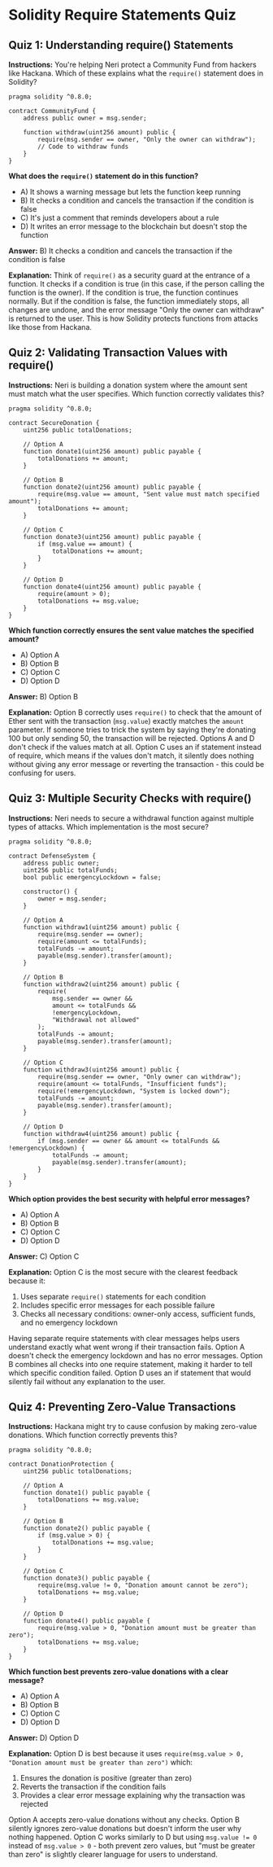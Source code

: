 # Solidity Require Statements Quiz

## Quiz 1: Understanding require() Statements

**Instructions:** You're helping Neri protect a Community Fund from hackers like Hackana. Which of these explains what the `require()` statement does in Solidity?

```solidity
pragma solidity ^0.8.0;

contract CommunityFund {
    address public owner = msg.sender;

    function withdraw(uint256 amount) public {
        require(msg.sender == owner, "Only the owner can withdraw");
        // Code to withdraw funds
    }
}
```

**What does the `require()` statement do in this function?**

- A) It shows a warning message but lets the function keep running
- B) It checks a condition and cancels the transaction if the condition is false
- C) It's just a comment that reminds developers about a rule
- D) It writes an error message to the blockchain but doesn't stop the function

**Answer:** B) It checks a condition and cancels the transaction if the condition is false

**Explanation:** Think of `require()` as a security guard at the entrance of a function. It checks if a condition is true (in this case, if the person calling the function is the owner). If the condition is true, the function continues normally. But if the condition is false, the function immediately stops, all changes are undone, and the error message "Only the owner can withdraw" is returned to the user. This is how Solidity protects functions from attacks like those from Hackana.

## Quiz 2: Validating Transaction Values with require()

**Instructions:** Neri is building a donation system where the amount sent must match what the user specifies. Which function correctly validates this?

```solidity
pragma solidity ^0.8.0;

contract SecureDonation {
    uint256 public totalDonations;

    // Option A
    function donate1(uint256 amount) public payable {
        totalDonations += amount;
    }

    // Option B
    function donate2(uint256 amount) public payable {
        require(msg.value == amount, "Sent value must match specified amount");
        totalDonations += amount;
    }

    // Option C
    function donate3(uint256 amount) public payable {
        if (msg.value == amount) {
            totalDonations += amount;
        }
    }

    // Option D
    function donate4(uint256 amount) public payable {
        require(amount > 0);
        totalDonations += msg.value;
    }
}
```

**Which function correctly ensures the sent value matches the specified amount?**

- A) Option A
- B) Option B
- C) Option C
- D) Option D

**Answer:** B) Option B

**Explanation:** Option B correctly uses `require()` to check that the amount of Ether sent with the transaction (`msg.value`) exactly matches the `amount` parameter. If someone tries to trick the system by saying they're donating 100 but only sending 50, the transaction will be rejected. Options A and D don't check if the values match at all. Option C uses an if statement instead of require, which means if the values don't match, it silently does nothing without giving any error message or reverting the transaction - this could be confusing for users.

## Quiz 3: Multiple Security Checks with require()

**Instructions:** Neri needs to secure a withdrawal function against multiple types of attacks. Which implementation is the most secure?

```solidity
pragma solidity ^0.8.0;

contract DefenseSystem {
    address public owner;
    uint256 public totalFunds;
    bool public emergencyLockdown = false;

    constructor() {
        owner = msg.sender;
    }

    // Option A
    function withdraw1(uint256 amount) public {
        require(msg.sender == owner);
        require(amount <= totalFunds);
        totalFunds -= amount;
        payable(msg.sender).transfer(amount);
    }

    // Option B
    function withdraw2(uint256 amount) public {
        require(
            msg.sender == owner &&
            amount <= totalFunds &&
            !emergencyLockdown,
            "Withdrawal not allowed"
        );
        totalFunds -= amount;
        payable(msg.sender).transfer(amount);
    }

    // Option C
    function withdraw3(uint256 amount) public {
        require(msg.sender == owner, "Only owner can withdraw");
        require(amount <= totalFunds, "Insufficient funds");
        require(!emergencyLockdown, "System is locked down");
        totalFunds -= amount;
        payable(msg.sender).transfer(amount);
    }

    // Option D
    function withdraw4(uint256 amount) public {
        if (msg.sender == owner && amount <= totalFunds && !emergencyLockdown) {
            totalFunds -= amount;
            payable(msg.sender).transfer(amount);
        }
    }
}
```

**Which option provides the best security with helpful error messages?**

- A) Option A
- B) Option B
- C) Option C
- D) Option D

**Answer:** C) Option C

**Explanation:** Option C is the most secure with the clearest feedback because it:

1. Uses separate `require()` statements for each condition
2. Includes specific error messages for each possible failure
3. Checks all necessary conditions: owner-only access, sufficient funds, and no emergency lockdown

Having separate require statements with clear messages helps users understand exactly what went wrong if their transaction fails. Option A doesn't check the emergency lockdown and has no error messages. Option B combines all checks into one require statement, making it harder to tell which specific condition failed. Option D uses an if statement that would silently fail without any explanation to the user.

## Quiz 4: Preventing Zero-Value Transactions

**Instructions:** Hackana might try to cause confusion by making zero-value donations. Which function correctly prevents this?

```solidity
pragma solidity ^0.8.0;

contract DonationProtection {
    uint256 public totalDonations;

    // Option A
    function donate1() public payable {
        totalDonations += msg.value;
    }

    // Option B
    function donate2() public payable {
        if (msg.value > 0) {
            totalDonations += msg.value;
        }
    }

    // Option C
    function donate3() public payable {
        require(msg.value != 0, "Donation amount cannot be zero");
        totalDonations += msg.value;
    }

    // Option D
    function donate4() public payable {
        require(msg.value > 0, "Donation amount must be greater than zero");
        totalDonations += msg.value;
    }
}
```

**Which function best prevents zero-value donations with a clear message?**

- A) Option A
- B) Option B
- C) Option C
- D) Option D

**Answer:** D) Option D

**Explanation:** Option D is best because it uses `require(msg.value > 0, "Donation amount must be greater than zero")` which:

1. Ensures the donation is positive (greater than zero)
2. Reverts the transaction if the condition fails
3. Provides a clear error message explaining why the transaction was rejected

Option A accepts zero-value donations without any checks. Option B silently ignores zero-value donations but doesn't inform the user why nothing happened. Option C works similarly to D but using `msg.value != 0` instead of `msg.value > 0` - both prevent zero values, but "must be greater than zero" is slightly clearer language for users to understand.
